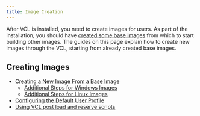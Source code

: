 ```yaml
---
title: Image Creation
---
```


After VCL is installed, you need to create images for users. As part of the installation,
you should have [created some base images](baseimagecreation.html) from which to start 
building other images. The guides on this page explain how to create new images 
through the VCL, starting from already created base images.

## Creating Images

* [Creating a New Image From a Base Image](creating-a-new-image-from-a-base-image.html)
    * [Additional Steps for Windows Images](additional-steps-for-windows-images.html)
    * [Additional Steps for Linux Images](additional-steps-for-linux-images.html)
* [Configuring the Default User Profile](configure-the-default-profile.html)
* [Using VCL post load and reserve scripts](vclPostScripts.html)

